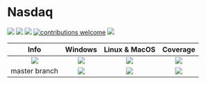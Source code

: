 # Nasdaq

[pkg-url]: https://github.com/JuliaFinance/Nasdaq.jl.git

[julia-url]:    https://github.com/JuliaLang/Julia
[julia-release]:https://img.shields.io/github/release/JuliaLang/julia.svg

[release]:      https://img.shields.io/github/release/JuliaFinance/Nasdaq.jl.svg
[release-date]: https://img.shields.io/github/release-date/JuliaFinance/Nasdaq.jl.svg

[license-img]:  http://img.shields.io/badge/license-MIT-brightgreen.svg?style=flat
[license-url]:  LICENSE.md
[travis-url]:   https://travis-ci.org/JuliaFinance/Nasdaq.jl
[travis-s-img]: https://travis-ci.org/JuliaFinance/Nasdaq.jl.svg
[travis-m-img]: https://travis-ci.org/JuliaFinance/Nasdaq.jl.svg?branch=master

[app-s-url]:    https://ci.appveyor.com/project/JuliaFinance/assets-jl
[app-m-url]:    https://ci.appveyor.com/project/JuliaFinance/assets-jl/branch/master
[app-s-img]:    https://ci.appveyor.com/api/projects/status/2snwo9ea7blvu8jm?svg=true
[app-m-img]:    https://ci.appveyor.com/api/projects/status/2snwo9ea7blvu8jm/branch/master?svg=true

[contrib]:    https://img.shields.io/badge/contributions-welcome-brightgreen.svg?style=flat

[codecov-url]:  https://codecov.io/gh/JuliaFinance/Nasdaq.jl
[codecov-img]:  https://codecov.io/gh/JuliaFinance/Nasdaq.jl/branch/master/graph/badge.svg

[![][release]][pkg-url] [![][release-date]][pkg-url] [![][license-img]][license-url] [![contributions welcome][contrib]](https://github.com/JuliaFinance/Nasdaq.jl/issues) [![][license-img]][license-url]

| **Info** | **Windows** | **Linux & MacOS** | **Coverage** |
|:------------------:|:------------------:|:---------------------:|:---------------------:|
| [![][julia-release]][julia-url] | [![][app-s-img]][app-s-url] | [![][travis-s-img]][travis-url] | [![][codecov-img]][codecov-url]
| master branch | [![][app-m-img]][app-m-url] | [![][travis-m-img]][travis-url] | [![][codecov-img]][codecov-url]

